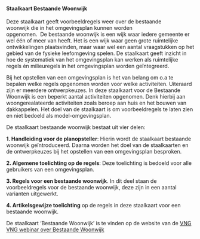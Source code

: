 #### Staalkaart Bestaande Woonwijk

Deze staalkaart geeft voorbeeldregels weer over de bestaande woonwijk die in het
omgevingsplan kunnen worden opgenomen.  De bestaande woonwijk is een wijk waar
iedere gemeente er wel één of meer van heeft. Het is een wijk waar geen grote
ruimtelijke ontwikkelingen plaatsvinden, maar waar wel een aantal vraagstukken
op het gebied van de fysieke leefomgeving spelen. De staalkaart geeft inzicht in
hoe de systematiek van het omgevingsplan kan werken als ruimtelijke regels én
milieuregels in het omgevingsplan worden geïntegreerd.  

Bij het opstellen van een omgevingsplan is het van belang om o.a te bepalen
welke regels opgenomen worden voor welke activiteiten. Uiteraard zijn er
meerdere ontwerpkeuzes. In deze staalkaart voor de Bestaande Woonwijk is een
beperkt aantal activiteiten opgenomen. Denk hierbij aan woongerealateerde
activiteiten zoals beroep aan huis en het bouwen van dakkappelen. Het doel van
de staalkaart is om voorbeeldregels te laten zien en niet bedoeld als
model-omgevingsplan.

De staalkaart bestaande woonwijk bestaat uit vier delen:  

**1. Handleiding voor de planopsteller**: Hierin wordt de staalkaart bestaande
woonwijk geïntroduceerd. Daarna worden het doel van de staalkaarten en de
ontwerpkeuzes bij het opstellen van een omgevingsplan besproken. 

**2. Algemene toelichting op de regels**: Deze toelichting is bedoeld voor alle
gebruikers van een omgevingsplan. 

**3. Regels voor een bestaande woonwijk**. In dit deel staan de voorbeeldregels
voor de bestaande woonwijk, deze zijn in een aantal varianten uitgewerkt. 

**4. Artikelsgewijze toelichting** op de regels in deze staalkaart voor een
bestaande woonwijk. 

De staalkaart ‘Bestaande Woonwijk’ is te vinden op de website van de
[VNG](https://vng.nl/publicaties/staalkaart-bestaande-woonwijk)
[VNG webinar over Bestaande Woonwijk](https://www.youtube.com/watch?v=0CrFfBHi6R8)

